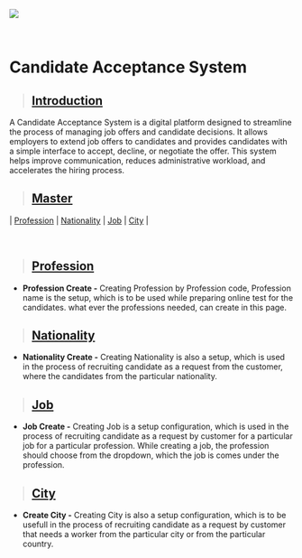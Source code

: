 ![](https://portal.mawarid.com.sa/System/assets/images/mawarid-logo-2.png)

<br>

# **Candidate Acceptance System**

> ## **[Introduction](#candidate-acceptance-system)**

A Candidate Acceptance System is a digital platform designed to streamline the process of managing job offers and candidate decisions. It allows employers to extend job offers to candidates and provides candidates with a simple interface to accept, decline, or negotiate the offer. This system helps improve communication, reduces administrative workload, and accelerates the hiring process.

> ## **[Master](#introduction)**

| [Profession](#profession) | [Nationality](#nationality) | [Job](#job) | [City](#city) |

<br>

> ## **[Profession](#master)**

- **Profession Create -** Creating Profession by Profession code, Profession name is the setup, which is to be used while preparing online test for the candidates. what ever the professions needed, can create in this page.

> ## **[Nationality](#profession)**

- **Nationality Create -** Creating Nationality is also a setup, which is used in the process of recruiting candidate as a request from the customer, where the candidates from the particular nationality.

> ## **[Job](#nationality)**

- **Job Create -** Creating Job is a setup configuration, which is used in the process of recruiting candidate as a request by customer for a particular job for a particular profession. While creating a job, the profession should choose from the dropdown, which the job is comes under the profession.

> ## **[City](#job)**

- **Create City -** Creating City is also a setup configuration, which is to be usefull in the process of recruiting candidate as a request by customer that needs a worker from the particular city or from the particular country.